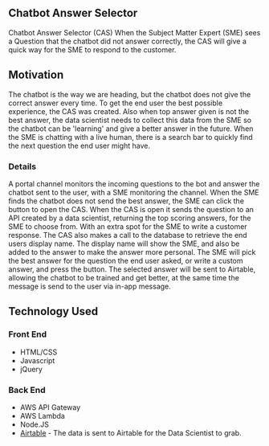 ## Chatbot Answer Selector 
Chatbot Answer Selector (CAS)
When the Subject Matter Expert (SME) sees a Question that the chatbot did not answer correctly, the CAS will give a quick way for the SME to respond to the customer.

## Motivation
The chatbot is the way we are heading, but the chatbot does not give the correct answer every time. To get the end user the best possible experience, the CAS was created. Also when top answer given is not the best answer, the data scientist needs to collect this data from the SME so the chatbot can be 'learning' and give a better answer in the future. 
When the SME is chatting with a live human, there is a search bar to quickly find the next question the end user might have. 

### Details
A portal channel monitors the incoming questions to the bot and answer the chatbot sent to the user, with a SME monitoring the channel. When the SME finds the chatbot does not send the best answer, the SME can click the button to open the CAS.
When the CAS is open it sends the question to an API created by a data scientist, returning the top scoring answers, for the SME to choose from. With an extra spot for the SME to write a customer response. 
The CAS also makes a call to the database to retrieve the end users display name. The display name will show the SME, and also be added to the answer to make the answer more personal. 
The SME will pick the best answer for the question the end user asked, or write a custom answer, and press the button. 
The selected answer will be sent to Airtable, allowing the chatbot to be trained and get better, at the same time the message is send to the user via in-app message.




## Technology Used

### Front End
* HTML/CSS
* Javascript
* jQuery

### Back End
* AWS API Gateway
* AWS Lambda
* Node.JS
* [Airtable](https://airtable.com/) - The data is sent to Airtable for the Data Scientist to grab.

